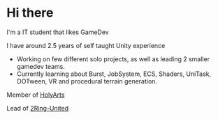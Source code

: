 # Hi there

I'm a IT student that likes GameDev 

I have around 2.5 years of self taught Unity experience

- Working on few different solo projects, as well as leading 2 smaller gamedev teams.
- Currently learning about Burst, JobSystem, ECS, Shaders, UniTask, DOTween, VR and procedural terrain generation.

Member of [HolyArts](https://github.com/Holy-Arts)

Lead of [2Ring-United](https://github.com/2Ring-United)
<!--
**JustllMax/JustllMax** is a ✨ _special_ ✨ repository because its `README.md` (this file) appears on your GitHub profile.

Here are some ideas to get you started:

- 🔭 I’m currently working on ...
- 🌱 I’m currently learning ...
- 👯 I’m looking to collaborate on ...
- 🤔 I’m looking for help with ...
- 💬 Ask me about ...
- 📫 How to reach me: ...
- 😄 Pronouns: ...
- ⚡ Fun fact: ...
-->
